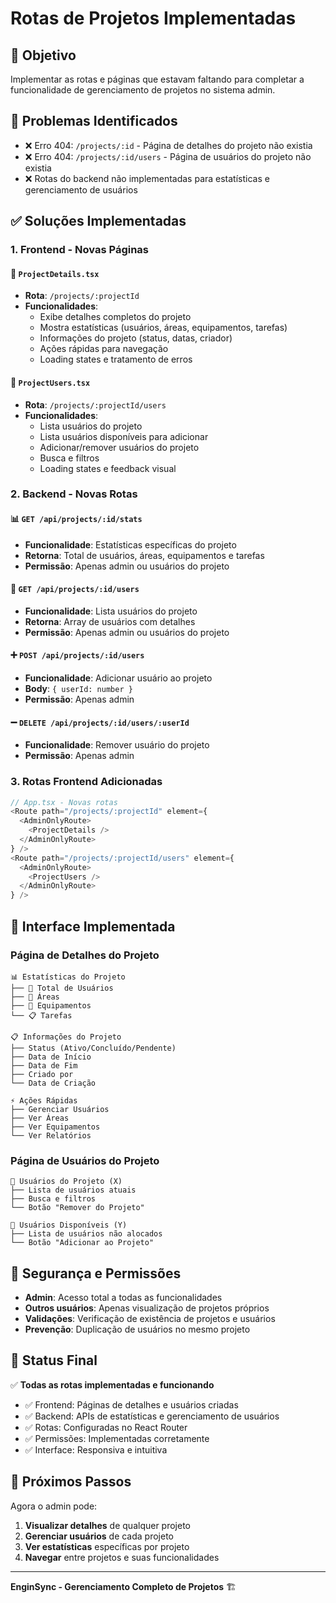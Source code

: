 # Rotas de Projetos Implementadas

## 🎯 Objetivo

Implementar as rotas e páginas que estavam faltando para completar a funcionalidade de gerenciamento de projetos no sistema admin.

## 🔧 Problemas Identificados

- ❌ Erro 404: `/projects/:id` - Página de detalhes do projeto não existia
- ❌ Erro 404: `/projects/:id/users` - Página de usuários do projeto não existia
- ❌ Rotas do backend não implementadas para estatísticas e gerenciamento de usuários

## ✅ Soluções Implementadas

### 1. Frontend - Novas Páginas

#### 📄 `ProjectDetails.tsx`
- **Rota**: `/projects/:projectId`
- **Funcionalidades**:
  - Exibe detalhes completos do projeto
  - Mostra estatísticas (usuários, áreas, equipamentos, tarefas)
  - Informações do projeto (status, datas, criador)
  - Ações rápidas para navegação
  - Loading states e tratamento de erros

#### 👥 `ProjectUsers.tsx`
- **Rota**: `/projects/:projectId/users`
- **Funcionalidades**:
  - Lista usuários do projeto
  - Lista usuários disponíveis para adicionar
  - Adicionar/remover usuários do projeto
  - Busca e filtros
  - Loading states e feedback visual

### 2. Backend - Novas Rotas

#### 📊 `GET /api/projects/:id/stats`
- **Funcionalidade**: Estatísticas específicas do projeto
- **Retorna**: Total de usuários, áreas, equipamentos e tarefas
- **Permissão**: Apenas admin ou usuários do projeto

#### 👥 `GET /api/projects/:id/users`
- **Funcionalidade**: Lista usuários do projeto
- **Retorna**: Array de usuários com detalhes
- **Permissão**: Apenas admin ou usuários do projeto

#### ➕ `POST /api/projects/:id/users`
- **Funcionalidade**: Adicionar usuário ao projeto
- **Body**: `{ userId: number }`
- **Permissão**: Apenas admin

#### ➖ `DELETE /api/projects/:id/users/:userId`
- **Funcionalidade**: Remover usuário do projeto
- **Permissão**: Apenas admin

### 3. Rotas Frontend Adicionadas

```typescript
// App.tsx - Novas rotas
<Route path="/projects/:projectId" element={
  <AdminOnlyRoute>
    <ProjectDetails />
  </AdminOnlyRoute>
} />
<Route path="/projects/:projectId/users" element={
  <AdminOnlyRoute>
    <ProjectUsers />
  </AdminOnlyRoute>
} />
```

## 🎨 Interface Implementada

### Página de Detalhes do Projeto
```
📊 Estatísticas do Projeto
├── 👥 Total de Usuários
├── 📍 Áreas
├── 🔧 Equipamentos
└── 📋 Tarefas

📋 Informações do Projeto
├── Status (Ativo/Concluído/Pendente)
├── Data de Início
├── Data de Fim
├── Criado por
└── Data de Criação

⚡ Ações Rápidas
├── Gerenciar Usuários
├── Ver Áreas
├── Ver Equipamentos
└── Ver Relatórios
```

### Página de Usuários do Projeto
```
👥 Usuários do Projeto (X)
├── Lista de usuários atuais
├── Busca e filtros
└── Botão "Remover do Projeto"

👤 Usuários Disponíveis (Y)
├── Lista de usuários não alocados
└── Botão "Adicionar ao Projeto"
```

## 🔐 Segurança e Permissões

- **Admin**: Acesso total a todas as funcionalidades
- **Outros usuários**: Apenas visualização de projetos próprios
- **Validações**: Verificação de existência de projetos e usuários
- **Prevenção**: Duplicação de usuários no mesmo projeto

## 🚀 Status Final

✅ **Todas as rotas implementadas e funcionando**

- ✅ Frontend: Páginas de detalhes e usuários criadas
- ✅ Backend: APIs de estatísticas e gerenciamento de usuários
- ✅ Rotas: Configuradas no React Router
- ✅ Permissões: Implementadas corretamente
- ✅ Interface: Responsiva e intuitiva

## 🎯 Próximos Passos

Agora o admin pode:
1. **Visualizar detalhes** de qualquer projeto
2. **Gerenciar usuários** de cada projeto
3. **Ver estatísticas** específicas por projeto
4. **Navegar** entre projetos e suas funcionalidades

---

**EnginSync - Gerenciamento Completo de Projetos** 🏗️
